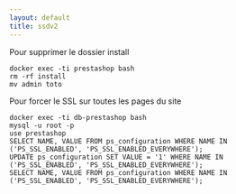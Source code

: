 ```yaml
---
layout: default
title: ssdv2
---
```

Pour supprimer le dossier install  
```
docker exec -ti prestashop bash
rm -rf install
mv admin toto
```  
  
Pour forcer le SSL sur toutes les pages du site  
```
docker exec -ti db-prestashop bash
mysql -u root -p
use prestashop
SELECT NAME, VALUE FROM ps_configuration WHERE NAME IN ('PS_SSL_ENABLED', 'PS_SSL_ENABLED_EVERYWHERE');
UPDATE ps_configuration SET VALUE = '1' WHERE NAME IN ('PS_SSL_ENABLED', 'PS_SSL_ENABLED_EVERYWHERE');
SELECT NAME, VALUE FROM ps_configuration WHERE NAME IN ('PS_SSL_ENABLED', 'PS_SSL_ENABLED_EVERYWHERE');
```